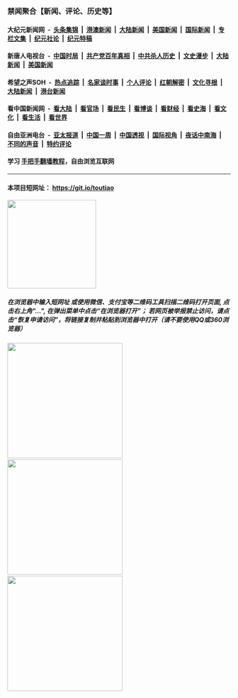 ### 禁闻聚合【新闻、评论、历史等】

#### 大纪元新闻网 &nbsp;-&nbsp; [头条集锦](indexes/E头条集锦.md?t=03180131) &nbsp;|&nbsp; [港澳新闻](indexes/E港澳新闻.md?t=03180131)  &nbsp;|&nbsp; [大陆新闻](indexes/E大陆新闻.md?t=03180131) &nbsp;|&nbsp; [美国新闻](indexes/E美国新闻.md?t=03180131) &nbsp;|&nbsp; [国际新闻](indexes/E国际新闻.md?t=03180131) &nbsp;|&nbsp; [专栏文集](indexes/E专栏文集.md?t=03180131) &nbsp;|&nbsp; [纪元社论](indexes/E纪元社论.md?t=03180131) &nbsp;|&nbsp; [纪元特稿](indexes/E纪元特稿.md?t=03180131) 

#### 新唐人电视台 &nbsp;-&nbsp; [中国时局](indexes/N中国时局.md?t=03180131) &nbsp;|&nbsp; [共产党百年真相](indexes/N共产党百年真相.md?t=03180131) &nbsp;|&nbsp; [中共杀人历史](indexes/N中共杀人历史.md?t=03180131) &nbsp;|&nbsp; [文史漫步](indexes/N文史漫步.md?t=03180131) &nbsp;|&nbsp; [大陆新闻](indexes/N大陆新闻.md?t=03180131) &nbsp;|&nbsp; [美国新闻](indexes/N美国新闻.md?t=03180131)

#### 希望之声SOH &nbsp;-&nbsp; [热点追踪](indexes/H热点追踪.md?t=03180131) &nbsp;|&nbsp; [名家谈时事](indexes/H名家谈时事.md?t=03180131) &nbsp;|&nbsp; [个人评论](indexes/H个人评论.md?t=03180131)  &nbsp;|&nbsp; [红朝解密](indexes/H红朝解密.md?t=03180131) &nbsp;|&nbsp; [文化寻根](indexes/H文化寻根.md?t=03180131) &nbsp;|&nbsp; [大陆新闻](indexes/H大陆新闻.md?t=03180131) &nbsp;|&nbsp; [港台新闻](indexes/H港台新闻.md?t=03180131)

#### 看中国新闻网 &nbsp;-&nbsp; [看大陆](indexes/S看大陆.md?t=03180131) &nbsp;|&nbsp; [看官场](indexes/S看官场.md?t=03180131) &nbsp;|&nbsp; [看民生](indexes/S看民生.md?t=03180131)  &nbsp;|&nbsp; [看博谈](indexes/S看博谈.md?t=03180131) &nbsp;|&nbsp; [看财经](indexes/S看财经.md?t=03180131) &nbsp;|&nbsp; [看史海](indexes/S看史海.md?t=03180131) &nbsp;|&nbsp; [看文化](indexes/S看文化.md?t=03180131) &nbsp;|&nbsp; [看生活](indexes/S看生活.md?t=03180131) &nbsp;|&nbsp; [看世界](indexes/S看世界.md?t=03180131)

#### 自由亚洲电台 &nbsp;-&nbsp; [亚太报道](indexes/R亚太报道.md?t=03180131) &nbsp;|&nbsp; [中国一周](indexes/R中国一周.md?t=03180131) &nbsp;|&nbsp; [中国透视](indexes/R中国透视.md?t=03180131)  &nbsp;|&nbsp; [国际视角](indexes/R国际视角.md?t=03180131) &nbsp;|&nbsp; [夜话中南海](indexes/R夜话中南海.md?t=03180131) &nbsp;|&nbsp; [不同的声音](indexes/R不同的声音.md?t=03180131) &nbsp;|&nbsp; [特约评论](indexes/R特约评论.md?t=03180131)

#### 学习 [手把手翻墙教程](https://github.com/gfw-breaker/guides/wiki)，自由浏览互联网

----

#### 本项目短网址： https://git.io/toutiao
<img src="https://raw.githubusercontent.com/gfw-breaker/banned-news/master/scripts/img/qr.png" width="200px"/>  

##### 在浏览器中输入短网址 或使用微信、支付宝等二维码工具扫描二维码打开页面, 点击右上角"...", 在弹出菜单中点击“在浏览器打开”； 若网页被举报禁止访问，请点击“恢复申请访问”，将链接复制并粘贴到浏览器中打开（请不要使用QQ或360浏览器）

<img src="https://raw.githubusercontent.com/gfw-breaker/banned-news/master/scripts/img/1.png" width="260px"/> &nbsp; <img src="https://raw.githubusercontent.com/gfw-breaker/banned-news/master/scripts/img/2.png" width="260px"/> &nbsp; <img src="https://raw.githubusercontent.com/gfw-breaker/banned-news/master/scripts/img/3.png" width="260px"/>
